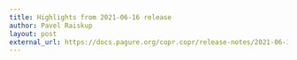 ```yaml
---
title: Highlights from 2021-06-16 release
author: Pavel Raiskup
layout: post
external_url: https://docs.pagure.org/copr.copr/release-notes/2021-06-16.html
---
```

